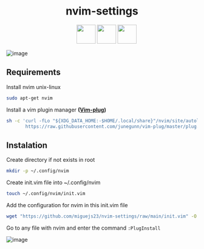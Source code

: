 
<h1 align='center'> nvim-settings</h1>
<ul align="center">
  <img src='https://user-images.githubusercontent.com/102398717/160274265-e529f3fd-2c17-4084-b61b-702f29b50f66.png' width="50px">
  
  <img src='https://user-images.githubusercontent.com/102398717/160274127-9126e47a-5a8d-41a0-a1a9-1544fa2666aa.png' width='50px'>
  <img src='https://user-images.githubusercontent.com/102398717/160273971-2552d556-c264-4008-aea7-3a74bc9c5c25.png' width="50px">
</ul>

![image](https://user-images.githubusercontent.com/102398717/160276513-553fe5b9-85bc-4432-8112-2dfd5290cac6.png)

## Requirements
Install nvim unix-linux
```bash
sudo apt-get nvim
```
Install a vim plugin manager **([Vim-plug](https://github.com/junegunn/vim-plug))**
```bash
sh -c 'curl -fLo "${XDG_DATA_HOME:-$HOME/.local/share}"/nvim/site/autoload/plug.vim --create-dirs \
       https://raw.githubusercontent.com/junegunn/vim-plug/master/plug.vim'
```
## Instalation
Create directory if not exists in root
```bash
mkdir -p ~/.config/nvim
```
Create init.vim file into ~/.config/nvim
```bash
touch ~/.config/nvim/init.vim
```
Add the configuration for nvim in this init.vim file
```bash
wget "https://github.com/miguejs23/nvim-settings/raw/main/init.vim" -O ~/.config/nvim/init.vim
```
Go to any file with nvim and enter the command ```:PlugInstall```

![image](https://user-images.githubusercontent.com/102398717/160276259-6614e231-223d-4095-b3ac-b3bf68788c79.png)

